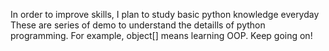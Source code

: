 In order to improve skills, I plan to study basic python knowledge everyday
These are series of demo to understand the detaills of python programming.
For example, object[] means learning OOP. Keep going on! 
